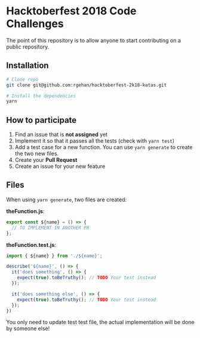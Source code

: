 # Hacktoberfest 2018 Code Challenges

The point of this repository is to allow anyone to start contributing on a
public repository.

## Installation

```bash
# Clone repo
git clone git@github.com:rgehan/hacktoberfest-2k18-katas.git

# Install the dependencies
yarn
```

## How to participate

1. Find an issue that is **not assigned** yet
2. Implement it so that it passes all the tests (check with `yarn test`)
3. Add a test case for a new function. You can use `yarn generate` to create the two new files.
4. Create your **Pull Request**
5. Create an issue for your new feature

## Files

When using `yarn generate`, two files are created:

**theFunction.js**:

```js
export const ${name} = () => {
  // TO IMPLEMENT IN ANOTHER PR
};
```

**theFunction.test.js**:

```js
import { ${name} } from './${name}';

describe('${name}', () => {
  it('does something', () => {
    expect(true).toBeTruthy(); // TODO Your test instead
  });

  it('does something else', () => {
    expect(true).toBeTruthy(); // TODO Your test instead
  });
})
```

You only need to update test test file, the actual implementation will be done
by someone else!
